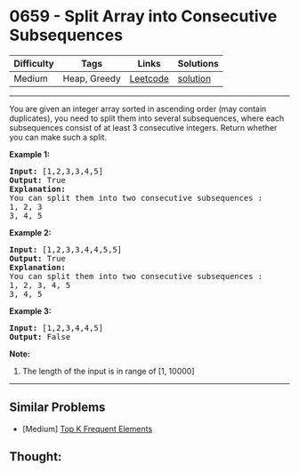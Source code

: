 # 0659 - Split Array into Consecutive Subsequences

Difficulty  | Tags | Links | Solutions
----------- | ---- | ----- | -----
Medium | Heap, Greedy | [Leetcode](https://leetcode.com/problems/split-array-into-consecutive-subsequences) | [solution](https://leetcode.com/problems/split-array-into-consecutive-subsequences/solution/)


-----------

<p>You are given an integer array sorted in ascending order (may contain duplicates), you need to split them into several subsequences, where each subsequences consist of at least 3 consecutive integers. Return whether you can make such a split.</p>

<p><b>Example 1:</b><br />
<pre>
<b>Input:</b> [1,2,3,3,4,5]
<b>Output:</b> True
<b>Explanation:</b>
You can split them into two consecutive subsequences : 
1, 2, 3
3, 4, 5
</pre>
</p>

<p><b>Example 2:</b><br />
<pre>
<b>Input:</b> [1,2,3,3,4,4,5,5]
<b>Output:</b> True
<b>Explanation:</b>
You can split them into two consecutive subsequences : 
1, 2, 3, 4, 5
3, 4, 5
</pre>
</p>

<p><b>Example 3:</b><br />
<pre>
<b>Input:</b> [1,2,3,4,4,5]
<b>Output:</b> False
</pre>
</p>

<p><b>Note:</b><br>
<ol>
<li>The length of the input is in range of [1, 10000]</li>
</ol>
</p>

-----------


## Similar Problems

- [Medium] [Top K Frequent Elements](top-k-frequent-elements)




## Thought:
